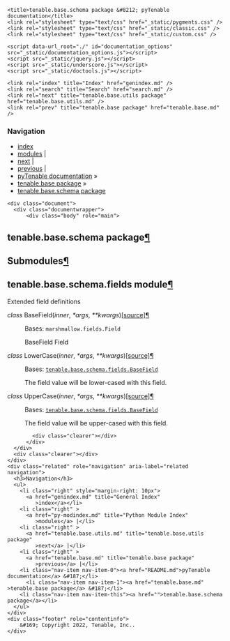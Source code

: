 
<!DOCTYPE html>

<html lang="en">
  <head>
    <meta charset="utf-8" />
    <meta name="viewport" content="width=device-width, initial-scale=1.0" /><meta name="generator" content="Docutils 0.17.1: http://docutils.sourceforge.net/" />

    <title>tenable.base.schema package &#8212; pyTenable  documentation</title>
    <link rel="stylesheet" type="text/css" href="_static/pygments.css" />
    <link rel="stylesheet" type="text/css" href="_static/classic.css" />
    <link rel="stylesheet" type="text/css" href="_static/custom.css" />
    
    <script data-url_root="./" id="documentation_options" src="_static/documentation_options.js"></script>
    <script src="_static/jquery.js"></script>
    <script src="_static/underscore.js"></script>
    <script src="_static/doctools.js"></script>
    
    <link rel="index" title="Index" href="genindex.md" />
    <link rel="search" title="Search" href="search.md" />
    <link rel="next" title="tenable.base.utils package" href="tenable.base.utils.md" />
    <link rel="prev" title="tenable.base package" href="tenable.base.md" /> 
  </head><body>
    <div class="related" role="navigation" aria-label="related navigation">
      <h3>Navigation</h3>
      <ul>
        <li class="right" style="margin-right: 10px">
          <a href="genindex.md" title="General Index"
             accesskey="I">index</a></li>
        <li class="right" >
          <a href="py-modindex.md" title="Python Module Index"
             >modules</a> |</li>
        <li class="right" >
          <a href="tenable.base.utils.md" title="tenable.base.utils package"
             accesskey="N">next</a> |</li>
        <li class="right" >
          <a href="tenable.base.md" title="tenable.base package"
             accesskey="P">previous</a> |</li>
        <li class="nav-item nav-item-0"><a href="README.md">pyTenable  documentation</a> &#187;</li>
          <li class="nav-item nav-item-1"><a href="tenable.base.md" accesskey="U">tenable.base package</a> &#187;</li>
        <li class="nav-item nav-item-this"><a href="">tenable.base.schema package</a></li> 
      </ul>
    </div>  

    <div class="document">
      <div class="documentwrapper">
          <div class="body" role="main">
            
  <section id="module-tenable.base.schema">
<span id="tenable-base-schema-package"></span><h1>tenable.base.schema package<a class="headerlink" href="#module-tenable.base.schema" title="Permalink to this headline">¶</a></h1>
<section id="submodules">
<h2>Submodules<a class="headerlink" href="#submodules" title="Permalink to this headline">¶</a></h2>
</section>
<section id="module-tenable.base.schema.fields">
<span id="tenable-base-schema-fields-module"></span><h2>tenable.base.schema.fields module<a class="headerlink" href="#module-tenable.base.schema.fields" title="Permalink to this headline">¶</a></h2>
<p>Extended field definitions</p>
<dl class="py class">
<dt class="sig sig-object py" id="tenable.base.schema.fields.BaseField">
<em class="property"><span class="pre">class</span><span class="w"> </span></em><span class="sig-name descname"><span class="pre">BaseField</span></span><span class="sig-paren">(</span><em class="sig-param"><span class="n"><span class="pre">inner</span></span></em>, <em class="sig-param"><span class="o"><span class="pre">*</span></span><span class="n"><span class="pre">args</span></span></em>, <em class="sig-param"><span class="o"><span class="pre">**</span></span><span class="n"><span class="pre">kwargs</span></span></em><span class="sig-paren">)</span><a class="reference internal" href="_modules/tenable/base/schema/fields.md#BaseField"><span class="viewcode-link"><span class="pre">[source]</span></span></a><a class="headerlink" href="#tenable.base.schema.fields.BaseField" title="Permalink to this definition">¶</a></dt>
<dd><p>Bases: <code class="xref py py-class docutils literal notranslate"><span class="pre">marshmallow.fields.Field</span></code></p>
<p>BaseField Field</p>
</dd></dl>

<dl class="py class">
<dt class="sig sig-object py" id="tenable.base.schema.fields.LowerCase">
<em class="property"><span class="pre">class</span><span class="w"> </span></em><span class="sig-name descname"><span class="pre">LowerCase</span></span><span class="sig-paren">(</span><em class="sig-param"><span class="n"><span class="pre">inner</span></span></em>, <em class="sig-param"><span class="o"><span class="pre">*</span></span><span class="n"><span class="pre">args</span></span></em>, <em class="sig-param"><span class="o"><span class="pre">**</span></span><span class="n"><span class="pre">kwargs</span></span></em><span class="sig-paren">)</span><a class="reference internal" href="_modules/tenable/base/schema/fields.md#LowerCase"><span class="viewcode-link"><span class="pre">[source]</span></span></a><a class="headerlink" href="#tenable.base.schema.fields.LowerCase" title="Permalink to this definition">¶</a></dt>
<dd><p>Bases: <a class="reference internal" href="#tenable.base.schema.fields.BaseField" title="tenable.base.schema.fields.BaseField"><code class="xref py py-class docutils literal notranslate"><span class="pre">tenable.base.schema.fields.BaseField</span></code></a></p>
<p>The field value will be lower-cased with this field.</p>
</dd></dl>

<dl class="py class">
<dt class="sig sig-object py" id="tenable.base.schema.fields.UpperCase">
<em class="property"><span class="pre">class</span><span class="w"> </span></em><span class="sig-name descname"><span class="pre">UpperCase</span></span><span class="sig-paren">(</span><em class="sig-param"><span class="n"><span class="pre">inner</span></span></em>, <em class="sig-param"><span class="o"><span class="pre">*</span></span><span class="n"><span class="pre">args</span></span></em>, <em class="sig-param"><span class="o"><span class="pre">**</span></span><span class="n"><span class="pre">kwargs</span></span></em><span class="sig-paren">)</span><a class="reference internal" href="_modules/tenable/base/schema/fields.md#UpperCase"><span class="viewcode-link"><span class="pre">[source]</span></span></a><a class="headerlink" href="#tenable.base.schema.fields.UpperCase" title="Permalink to this definition">¶</a></dt>
<dd><p>Bases: <a class="reference internal" href="#tenable.base.schema.fields.BaseField" title="tenable.base.schema.fields.BaseField"><code class="xref py py-class docutils literal notranslate"><span class="pre">tenable.base.schema.fields.BaseField</span></code></a></p>
<p>The field value will be upper-cased with this field.</p>
</dd></dl>

</section>
</section>


            <div class="clearer"></div>
          </div>
      </div>
      <div class="clearer"></div>
    </div>
    <div class="related" role="navigation" aria-label="related navigation">
      <h3>Navigation</h3>
      <ul>
        <li class="right" style="margin-right: 10px">
          <a href="genindex.md" title="General Index"
             >index</a></li>
        <li class="right" >
          <a href="py-modindex.md" title="Python Module Index"
             >modules</a> |</li>
        <li class="right" >
          <a href="tenable.base.utils.md" title="tenable.base.utils package"
             >next</a> |</li>
        <li class="right" >
          <a href="tenable.base.md" title="tenable.base package"
             >previous</a> |</li>
        <li class="nav-item nav-item-0"><a href="README.md">pyTenable  documentation</a> &#187;</li>
          <li class="nav-item nav-item-1"><a href="tenable.base.md" >tenable.base package</a> &#187;</li>
        <li class="nav-item nav-item-this"><a href="">tenable.base.schema package</a></li> 
      </ul>
    </div>
    <div class="footer" role="contentinfo">
        &#169; Copyright 2022, Tenable, Inc..
    </div>
  </body>
</html>